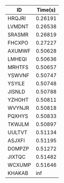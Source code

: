|ID|Time(s)|
|-|-|
|HRQJRI|0.26191|
|LVMDNT|0.26538|
|SRASMR|0.26819|
|FHCXPO|0.27227|
|AXUMWF|0.50628|
|LMHEQI|0.50636|
|MRHTFS|0.50657|
|YSWVNF|0.50747|
|YSYILE|0.50748|
|JISNLD|0.50788|
|YZHOHT|0.50811|
|WVYNJR|0.50818|
|PQXHYS|0.50833|
|TKWJLM|0.50897|
|UULTVT|0.51134|
|ASJXFI|0.51195|
|DOMPZP|0.51272|
|JIXTQC|0.51482|
|WCXUMP|0.51646|
|KHAKAB|inf|
